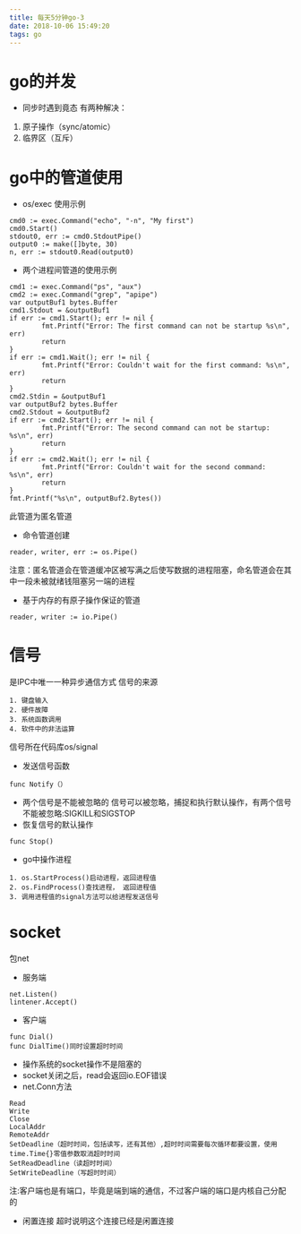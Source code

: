 ```yaml
---
title: 每天5分钟go-3
date: 2018-10-06 15:49:20
tags: go
---
```


# go的并发
- 同步时遇到竟态
有两种解决：
1. 原子操作（sync/atomic）
2. 临界区（互斥）

# go中的管道使用
- os/exec
使用示例
```
cmd0 := exec.Command("echo", "-n", "My first")
cmd0.Start()
stdout0, err := cmd0.StdoutPipe()
output0 := make([]byte, 30)
n, err := stdout0.Read(output0)
```
- 两个进程间管道的使用示例
```
cmd1 := exec.Command("ps", "aux")
cmd2 := exec.Command("grep", "apipe")
var outputBuf1 bytes.Buffer
cmd1.Stdout = &outputBuf1
if err := cmd1.Start(); err != nil {
        fmt.Printf("Error: The first command can not be startup %s\n", err)
        return
}
if err := cmd1.Wait(); err != nil {
        fmt.Printf("Error: Couldn't wait for the first command: %s\n", err)
        return
}
cmd2.Stdin = &outputBuf1
var outputBuf2 bytes.Buffer
cmd2.Stdout = &outputBuf2
if err := cmd2.Start(); err != nil {
        fmt.Printf("Error: The second command can not be startup: %s\n", err)
        return
}
if err := cmd2.Wait(); err != nil {
        fmt.Printf("Error: Couldn't wait for the second command: %s\n", err)
        return
}
fmt.Printf("%s\n", outputBuf2.Bytes())
```
此管道为匿名管道
- 命令管道创建
```
reader, writer, err := os.Pipe()
```
注意：匿名管道会在管道缓冲区被写满之后使写数据的进程阻塞，命名管道会在其中一段未被就绪钱阻塞另一端的进程
- 基于内存的有原子操作保证的管道
```
reader, writer := io.Pipe()
```
# 信号
是IPC中唯一一种异步通信方式
信号的来源
```
1. 键盘输入
2. 硬件故障
3. 系统函数调用
4. 软件中的非法运算
```
信号所在代码库os/signal
- 发送信号函数
```
func Notify（）
```
- 两个信号是不能被忽略的
信号可以被忽略，捕捉和执行默认操作，有两个信号不能被忽略:SIGKILL和SIGSTOP
- 恢复信号的默认操作
```
func Stop()
```
- go中操作进程
```
1. os.StartProcess()启动进程，返回进程值
2. os.FindProcess()查找进程， 返回进程值
3. 调用进程值的signal方法可以给进程发送信号
```
# socket
包net
- 服务端
```
net.Listen()
lintener.Accept()
```
- 客户端
```
func Dial()
func DialTime()同时设置超时时间
```
- 操作系统的socket操作不是阻塞的
- socket关闭之后，read会返回io.EOF错误
- net.Conn方法
```
Read
Write
Close
LocalAddr
RemoteAddr
SetDeadline（超时时间，包括读写，还有其他）,超时时间需要每次循环都要设置，使用time.Time{}零值参数取消超时时间
SetReadDeadline（读超时时间）
SetWriteDeadline（写超时时间）
```
注:客户端也是有端口，毕竟是端到端的通信，不过客户端的端口是内核自己分配的
- 闲置连接
超时说明这个连接已经是闲置连接
